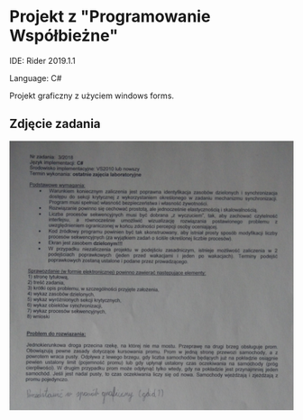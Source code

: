 # Projekt z "Programowanie Współbieżne"
IDE: Rider 2019.1.1

Language: C#

Projekt graficzny z użyciem windows forms.

## Zdjęcie zadania
![Image](IMG_20190525_142130.jpg)
